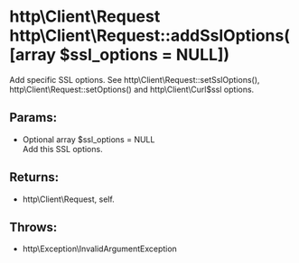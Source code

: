 # http\Client\Request http\Client\Request::addSslOptions([array $ssl_options = NULL])

Add specific SSL options.
See http\Client\Request::setSslOptions(), http\Client\Request::setOptions() and http\Client\Curl\$ssl options.

## Params:

* Optional array $ssl_options = NULL  
  Add this SSL options.

## Returns:

* http\Client\Request, self.

## Throws:

* http\Exception\InvalidArgumentException
